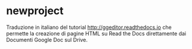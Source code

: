 # newproject

Traduzione in italiano del tutorial http://ggeditor.readthedocs.io che permette la creazione di pagine HTML su Read the Docs direttamente dai Documenti Google Doc sul Drive.




